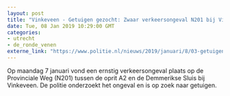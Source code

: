 ```yaml
---
layout: post
title: "Vinkeveen - Getuigen gezocht: Zwaar verkeersongeval N201 bij Vinkeveen"
date: Tue, 08 Jan 2019 10:29:00 GMT
categories: 
- utrecht 
- de_ronde_venen 
externe_link: "https://www.politie.nl/nieuws/2019/januari/8/03-getuigen-gezocht-zwaar-verkeersongeval-n201-bij-vinkeveen.html"
---
```


Op maandag 7 januari vond een ernstig verkeersongeval plaats op de Provinciale Weg (N201) tussen de oprit A2 en de Demmerikse Sluis bij Vinkeveen. De politie onderzoekt het ongeval en is op zoek naar getuigen.
